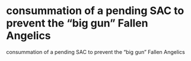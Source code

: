 # consummation of a pending SAC to prevent the “big gun” Fallen Angelics

consummation of a pending SAC to prevent the “big gun” Fallen Angelics